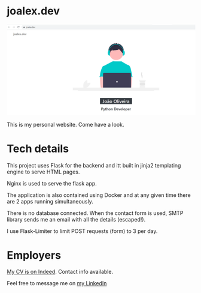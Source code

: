 # joalex.dev

<p align="center">
    <img src="https://github.com/j-000/joalex.dev/blob/master/static/main.png" />
</p>


This is my personal website. Come have a look.

# Tech details

This project uses Flask for the backend and itt built in jinja2 templating engine to serve HTML pages.

Nginx is used to serve the flask app.

The application is also contained using Docker and at any given time there are 2 apps running simultaneously.

There is no database connected. When the contact form is 
used, SMTP library sends me an email with all the details (escaped!).

I use Flask-Limiter to limit POST requests (form) to 3 per day.

# Employers

[My CV is on Indeed](https://my.indeed.com/p/jooo-2fu0s8b). Contact info available.

Feel free to message me on [my LinkedIn](https://www.linkedin.com/in/joao-oliveira-b2934516b/)
